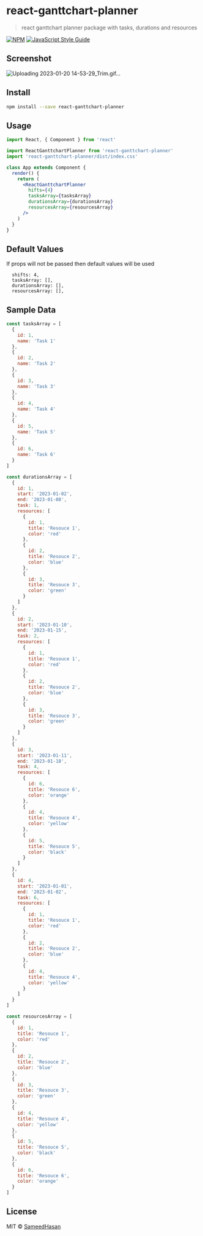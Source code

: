 # react-ganttchart-planner

> react ganttchart planner package with tasks, durations and resources

[![NPM](https://img.shields.io/npm/v/react-ganttchart-planner.svg)](https://www.npmjs.com/package/react-ganttchart-planner) [![JavaScript Style Guide](https://img.shields.io/badge/code_style-standard-brightgreen.svg)](https://standardjs.com)


## Screenshot
![Uploading 2023-01-20 14-53-29_Trim.gif…]()


## Install

```bash
npm install --save react-ganttchart-planner
```

## Usage

```jsx
import React, { Component } from 'react'

import ReactGanttchartPlanner from 'react-ganttchart-planner'
import 'react-ganttchart-planner/dist/index.css'

class App extends Component {
  render() {
    return (
      <ReactGanttchartPlanner
        hifts={4}
        tasksArray={tasksArray}
        durationsArray={durationsArray}
        resourcesArray={resourcesArray}
      />
    )
  }
}
```

## Default Values

If props will not be passed then default values will be used

```table
  shifts: 4,
  tasksArray: [],
  durationsArray: [],
  resourcesArray: [],
```

## Sample Data

```jsx
const tasksArray = [
  {
    id: 1,
    name: 'Task 1'
  },
  {
    id: 2,
    name: 'Task 2'
  },
  {
    id: 3,
    name: 'Task 3'
  },
  {
    id: 4,
    name: 'Task 4'
  },
  {
    id: 5,
    name: 'Task 5'
  },
  {
    id: 6,
    name: 'Task 6'
  }
]

const durationsArray = [
  {
    id: 1,
    start: '2023-01-02',
    end: '2023-01-08',
    task: 1,
    resources: [
      {
        id: 1,
        title: 'Resouce 1',
        color: 'red'
      },
      {
        id: 2,
        title: 'Resouce 2',
        color: 'blue'
      },
      {
        id: 3,
        title: 'Resouce 3',
        color: 'green'
      }
    ]
  },
  {
    id: 2,
    start: '2023-01-10',
    end: '2023-01-15',
    task: 2,
    resources: [
      {
        id: 1,
        title: 'Resouce 1',
        color: 'red'
      },
      {
        id: 2,
        title: 'Resouce 2',
        color: 'blue'
      },
      {
        id: 3,
        title: 'Resouce 3',
        color: 'green'
      }
    ]
  },
  {
    id: 3,
    start: '2023-01-11',
    end: '2023-01-18',
    task: 4,
    resources: [
      {
        id: 6,
        title: 'Resouce 6',
        color: 'orange'
      },
      {
        id: 4,
        title: 'Resouce 4',
        color: 'yellow'
      },
      {
        id: 5,
        title: 'Resouce 5',
        color: 'black'
      }
    ]
  },
  {
    id: 4,
    start: '2023-01-01',
    end: '2023-01-02',
    task: 6,
    resources: [
      {
        id: 1,
        title: 'Resouce 1',
        color: 'red'
      },
      {
        id: 2,
        title: 'Resouce 2',
        color: 'blue'
      },
      {
        id: 4,
        title: 'Resouce 4',
        color: 'yellow'
      }
    ]
  }
]

const resourcesArray = [
  {
    id: 1,
    title: 'Resouce 1',
    color: 'red'
  },
  {
    id: 2,
    title: 'Resouce 2',
    color: 'blue'
  },
  {
    id: 3,
    title: 'Resouce 3',
    color: 'green'
  },
  {
    id: 4,
    title: 'Resouce 4',
    color: 'yellow'
  },
  {
    id: 5,
    title: 'Resouce 5',
    color: 'black'
  },
  {
    id: 6,
    title: 'Resouce 6',
    color: 'orange'
  }
]
```

## License

MIT © [SameedHasan](https://github.com/SameedHasan)
